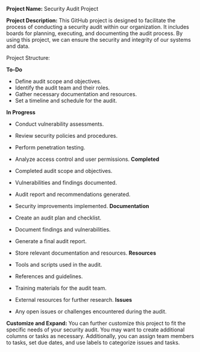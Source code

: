 <b>Project Name:</b> Security Audit Project

<b>Project Description:</b>
This GitHub project is designed to facilitate the process of conducting a security audit within our organization. It includes boards for planning, executing, and documenting the audit process. By using this project, we can ensure the security and integrity of our systems and data.

Project Structure:

<b>To-Do</b>

- Define audit scope and objectives.
- Identify the audit team and their roles.
- Gather necessary documentation and resources.
- Set a timeline and schedule for the audit.
  
<b>In Progress</b>

- Conduct vulnerability assessments.
- Review security policies and procedures.
- Perform penetration testing.
- Analyze access control and user permissions.
<b>Completed</b>

- Completed audit scope and objectives.
- Vulnerabilities and findings documented.
- Audit report and recommendations generated.
- Security improvements implemented.
<b>Documentation</b>

- Create an audit plan and checklist.
- Document findings and vulnerabilities.
- Generate a final audit report.
- Store relevant documentation and resources.
<b>Resources</b>

- Tools and scripts used in the audit.
- References and guidelines.
- Training materials for the audit team.
- External resources for further research.
<b>Issues</b>

- Any open issues or challenges encountered during the audit.
  
<b>Customize and Expand:</b>
You can further customize this project to fit the specific needs of your security audit. You may want to create additional columns or tasks as necessary. Additionally, you can assign team members to tasks, set due dates, and use labels to categorize issues and tasks.
